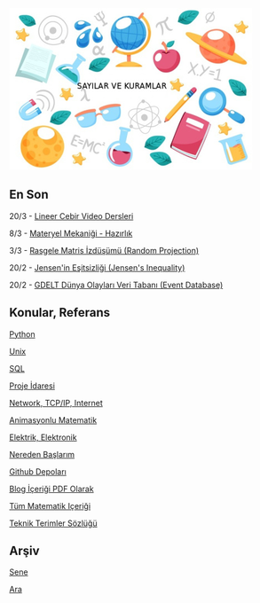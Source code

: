 
![](sk.jpg)

## En Son

20/3 - [Lineer Cebir Video Dersleri](https://burakbayramli.github.io/dersblog/sk/2023/02/lineer-cebir-video.html)

8/3 - [Materyel Mekaniği - Hazırlık](https://burakbayramli.github.io/dersblog/phy/phy_020_strs_00/materyel_mekanigi__hazirlik.html)

3/3 - [Rasgele Matris İzdüşümü (Random Projection)](https://burakbayramli.github.io/dersblog/sk/2022/11/paralel-lineer-cebir.html#random)

20/2 - [Jensen'in Eşitsizliği (Jensen's Inequality)](https://burakbayramli.github.io/dersblog/stat/stat_176_app2/ekler.html#jensen)

20/2 - [GDELT Dünya Olayları Veri Tabanı (Event Database)](https://burakbayramli.github.io/dersblog/sk/2021/09/gdelt-olay-veritabani.html)

## Konular, Referans

[Python](2016/01/python-dil-ogrenimi.html)

[Unix](2020/07/unix.html)

[SQL](2012/03/sql.html)

[Proje İdaresi](2020/07/proje-idaresi.html)

[Network, TCP/IP, Internet](2000/10/network.html)

[Animasyonlu Matematik](2023/02/animasyonlu-matematik-video.html)

[Elektrik, Elektronik](2020/08/elektronik.html)

[Nereden Başlarım](2019/01/nereden.html)

[Github Depoları](https://github.com/burakbayramli)

[Blog İçeriği PDF Olarak](https://drive.google.com/uc?export=view&id=1Yq6ovajFbXFWurbiFNhXOl0iN5NlkKtE)

[Tüm Matematik Içeriği](https://burakbayramli.github.io/dersblog/)

[Teknik Terimler Sözlüğü](https://burakbayramli.github.io/dersblog/algs/dict/teknik_terimler_sozlugu.html)

## Arşiv

[Sene](year.html)

[Ara](ara.html)



